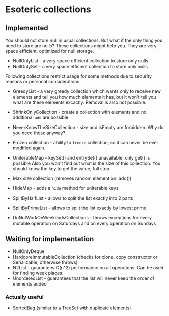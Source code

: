# Esoteric collections

## Implemented

You should not store null in usual collections.
But what if the only thing you need to store are nulls?
These collections might help you.
They are very space efficient, optimized for null storage.

 - NullOnlyList - a very space efficient collection to store only nulls
 - NullOnlySet - a very space efficient collection to store only nulls

Following collections restrict usage for some methods due to security reasons or personal considerations

 - GreedyList - a very greedy collection which wants only to receive new elements and tell you how much elements 
it has, but it won't tell you what are these elements excactly.
Removal is also not possible.
 - ShrinkOnlyCollection - create a collection with elements and no additional `add` are possible
 - NeverKnowTheSizeCollection - size and isEmpty are forbidden. Why do you need those anyway?
 - Frozen collection - ability to `freeze` collection, so it can never be ever modified again.
 - UniterableMap - keySet() and entrySet() unavailable, only get() is possible
Also you won't find out what is the size of this collection.
You should know the key to get the value, full stop.

 - Max size collection (removes random element on .add())
 - HideMap - adds a `hide` method for uniterable keys
 - SplitByHalfList - allows to split the list exactly into 2 parts
 - SplitByPrimeList - allows to split the list exactly by lowest prime
 - DoNotWorkOnWeekendsCollections - throws exceptions for every mutable operation on Saturdays and on every operation on Sundays

## Waiting for implementation

 - NullOnlyDeque
 - HardcoreImmutableCollection (checks for clone, copy constructor or Serializable, otherwise throws)
 - N2List - guarantees O(n^2) performance on all operations. Can be used for finding weak places.
 - UnorderedList - guarantees that the list will never keep the order of elements added

### Actually useful

 - SortedBag (similar to a TreeSet with duplicate elements) 